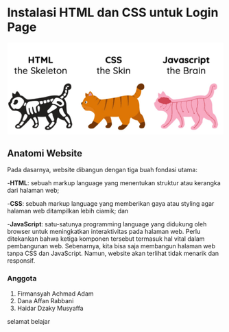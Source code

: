 # Instalasi HTML dan CSS untuk Login Page
![Gambar Struktur](image.png)
## Anatomi Website
Pada dasarnya, website dibangun dengan tiga buah fondasi utama:

-**HTML**: sebuah markup language yang menentukan struktur atau kerangka dari halaman web;

-**CSS**: sebuah markup language yang memberikan gaya atau styling agar halaman web ditampilkan lebih ciamik; dan

-**JavaScript**: satu-satunya programming language yang didukung oleh browser untuk meningkatkan interaktivitas pada halaman web.
Perlu ditekankan bahwa ketiga komponen tersebut termasuk hal vital dalam pembangunan web. Sebenarnya, kita bisa saja membangun halaman web tanpa CSS dan JavaScript. Namun, website akan terlihat tidak menarik dan responsif.
### Anggota
1. Firmansyah Achmad Adam
2. Dana Affan Rabbani
3. Haidar Dzaky Musyaffa

selamat belajar